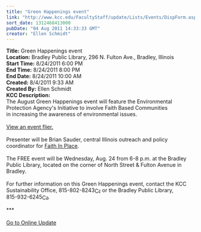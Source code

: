 ```yaml
---
title: "Green Happenings event"
link: "http://www.kcc.edu/FacultyStaff/update/Lists/Events/DispForm.aspx?ID=125"
sort_date: 1312468413000
pubDate: "04 Aug 2011 14:33:33 GMT"
creator: "Ellen Schmidt"
---
```


<div><b>Title:</b> Green Happenings event</div>
<div><b>Location:</b> Bradley Public Library, 296 N. Fulton Ave., Bradley, Illinois</div>
<div><b>Start Time:</b> 8/24/2011 6:00 PM</div>
<div><b>End Time:</b> 8/24/2011 8:00 PM</div>
<div><b>End Date:</b> 8/24/2011 10:00 AM</div>
<div><b>Created:</b> 8/4/2011 9:33 AM</div>
<div><b>Created By:</b> Ellen Schmidt</div>
<div><b>KCC Description:</b> <div class="ExternalClassAAAEA3C133A84B3DB280D97F407159C0">
<div>
<div>
<div>The August Green Happenings event will feature the Environmental Protection Agency's Initiative to involve Faith Based Communities in increasing the awareness of environmental issues.</div>
<div> </div>
<div><a href="/Documents/greenhappeningsaug2011.pdf">View an event flier.</a></div>
<div><br />Presenter will be Brian Sauder, central Illinois outreach and policy coordinator for <a href="http://www.faithinplace.org/">Faith In Place</a>.<br /><br />The FREE event will be Wednesday, Aug. 24 from 6-8 p.m. at the Bradley Public Library, located on the corner of North Street &amp; Fulton Avenue in Bradley.<br /> <br />For further information on this Green Happenings event, contact the KCC Sustainability Office, <span style="white-space:nowrap" class="baec5a81-e4d6-4674-97f3-e9220f0136c1">815-802-8243<a style="border-bottom:medium none;position:static !important;border-left:medium none;margin:0px;width:16px;bottom:0px;display:inline;white-space:nowrap;float:none;height:16px;vertical-align:middle;overflow:hidden;border-top:medium none;top:0px;cursor:hand;right:0px;border-right:medium none;left:0px" title="Call: 815-802-8243" href="/FacultyStaff/update/Lists/Events/EditForm.aspx?ID=125&amp;Source=/FacultyStaff/update/_layouts/sitemanager.aspx?SmtContext%3DSPList%3ac267947c-5d3a-41df-bf8c-8c8142ece9fc?SPWeb%3a6dd7d01a-f4b3-47f9-8d35-b60692caa2f7%3a%26SmtContextExpanded%3DTrue%26Filter%3D1%26pgsz%3D100%26pgidx%3D1%26vrmode%3DFalse%26lvn%3DAll%20Events#"><img style="border-bottom:medium none;position:static !important;border-left:medium none;margin:0px;width:16px;bottom:0px;display:inline;white-space:nowrap;float:none;height:16px;vertical-align:middle;overflow:hidden;border-top:medium none;top:0px;cursor:hand;right:0px;border-right:medium none;left:0px" title="Call: 815-802-8243" /></a></span> or the Bradley Public Library, <span style="white-space:nowrap" class="baec5a81-e4d6-4674-97f3-e9220f0136c1">815-932-6245<a style="border-bottom:medium none;position:static !important;border-left:medium none;margin:0px;width:16px;bottom:0px;display:inline;white-space:nowrap;float:none;height:16px;vertical-align:middle;overflow:hidden;border-top:medium none;top:0px;cursor:hand;right:0px;border-right:medium none;left:0px" title="Call: 815-932-6245" href="/FacultyStaff/update/Lists/Events/EditForm.aspx?ID=125&amp;Source=/FacultyStaff/update/_layouts/sitemanager.aspx?SmtContext%3DSPList%3ac267947c-5d3a-41df-bf8c-8c8142ece9fc?SPWeb%3a6dd7d01a-f4b3-47f9-8d35-b60692caa2f7%3a%26SmtContextExpanded%3DTrue%26Filter%3D1%26pgsz%3D100%26pgidx%3D1%26vrmode%3DFalse%26lvn%3DAll%20Events#"><img style="border-bottom:medium none;position:static !important;border-left:medium none;margin:0px;width:16px;bottom:0px;display:inline;white-space:nowrap;float:none;height:16px;vertical-align:middle;overflow:hidden;border-top:medium none;top:0px;cursor:hand;right:0px;border-right:medium none;left:0px" title="Call: 815-932-6245" /></a></span>. <br /></div>
<div> </div>
<div>***</div>
<div> </div>
<div><a href="/FacultyStaff/update/Pages/dailyupdate.aspx">Go to Online Update</a></div></div></div></div></div>
